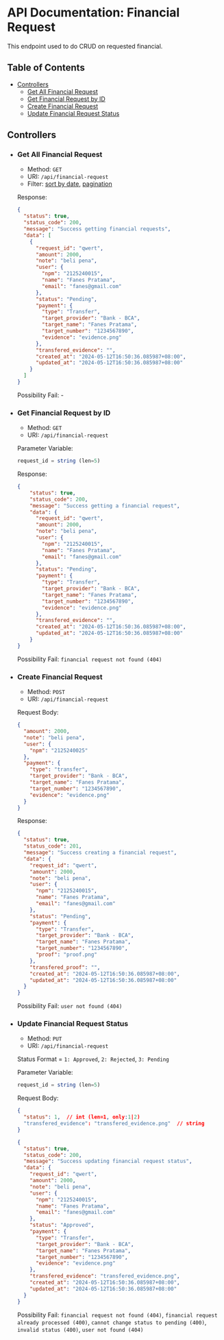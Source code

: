 # API Documentation: Financial Request

This endpoint used to do CRUD on requested financial.

## Table of Contents

- [Controllers](#controllers)
  - [Get All Financial Request](#get-all-financial-request)
  - [Get Financial Request by ID](#get-financial-request-by-id)
  - [Create Financial Request](#create-financial-request)
  - [Update Financial Request Status](#update-financial-request-status)

## Controllers

- ### Get All Financial Request
  - Method: `GET`
  - URI: `/api/financial-request`
  - Filter: [sort by date](../README.md/#filter-by-parameter), [pagination](../README.md/#pagination)

  Response:
  ```json
  {
    "status": true,
    "status_code": 200,
    "message": "Success getting financial requests",
    "data": [
      {
        "request_id": "qwert",
        "amount": 2000,
        "note": "beli pena",
        "user": {
          "npm": "2125240015",
          "name": "Fanes Pratama",
          "email": "fanes@gmail.com"
        },
        "status": "Pending",
        "payment": {
          "type": "Transfer",
          "target_provider": "Bank - BCA",
          "target_name": "Fanes Pratama",
          "target_number": "1234567890",
          "evidence": "evidence.png"
        },
        "transfered_evidence": "",
        "created_at": "2024-05-12T16:50:36.085987+08:00",
        "updated_at": "2024-05-12T16:50:36.085987+08:00"
      }
    ]
  }
  ```

  Possibility Fail: -

- ### Get Financial Request by ID
  - Method: `GET`
  - URI: `/api/financial-request`

  Parameter Variable:
  ```js
  request_id = string (len=5)
  ```

  Response:
  ```json
  {
      "status": true,
      "status_code": 200,
      "message": "Success getting a financial request",
      "data": {
        "request_id": "qwert",
        "amount": 2000,
        "note": "beli pena",
        "user": {
          "npm": "2125240015",
          "name": "Fanes Pratama",
          "email": "fanes@gmail.com"
        },
        "status": "Pending",
        "payment": {
          "type": "Transfer",
          "target_provider": "Bank - BCA",
          "target_name": "Fanes Pratama",
          "target_number": "1234567890",
          "evidence": "evidence.png"
        },
        "transfered_evidence": "",
        "created_at": "2024-05-12T16:50:36.085987+08:00",
        "updated_at": "2024-05-12T16:50:36.085987+08:00"
      }
  }
  ```

  Possibility Fail: `financial request not found (404)`

- ### Create Financial Request
  - Method: `POST`
  - URI: `/api/financial-request`

  Request Body:
  ```json
  {
    "amount": 2000,
    "note": "beli pena",
    "user": {
      "npm": "2125240025"
    },
    "payment": {
      "type": "transfer",
      "target_provider": "Bank - BCA",
      "target_name": "Fanes Pratama",
      "target_number": "1234567890",
      "evidence": "evidence.png"
    }
  }
  ```

  Response:
  ```json
  {
    "status": true,
    "status_code": 201,
    "message": "Success creating a financial request",
    "data": {
      "request_id": "qwert",
      "amount": 2000,
      "note": "beli pena",
      "user": {
        "npm": "2125240015",
        "name": "Fanes Pratama",
        "email": "fanes@gmail.com"
      },
      "status": "Pending",
      "payment": {
        "type": "Transfer",
        "target_provider": "Bank - BCA",
        "target_name": "Fanes Pratama",
        "target_number": "1234567890",
        "proof": "proof.png"
      },
      "transfered_proof": "",
      "created_at": "2024-05-12T16:50:36.085987+08:00",
      "updated_at": "2024-05-12T16:50:36.085987+08:00"
    }
  }
  ```

  Possibility Fail: `user not found (404)`

- ### Update Financial Request Status
  - Method: `PUT`
  - URI: `/api/financial-request`

  Status Format = `1: Approved`, `2: Rejected`, `3: Pending`

  Parameter Variable:
  ```js
  request_id = string (len=5)
  ```

  Request Body:
  ```json
  {
    "status": 1,  // int (len=1, only:1|2)
    "transfered_evidence": "transfered_evidence.png"  // string
  }
  ```

  ```json
  {
    "status": true,
    "status_code": 200,
    "message": "Success updating financial request status",
    "data": {
      "request_id": "qwert",
      "amount": 2000,
      "note": "beli pena",
      "user": {
        "npm": "2125240015",
        "name": "Fanes Pratama",
        "email": "fanes@gmail.com"
      },
      "status": "Approved",
      "payment": {
        "type": "Transfer",
        "target_provider": "Bank - BCA",
        "target_name": "Fanes Pratama",
        "target_number": "1234567890",
        "evidence": "evidence.png"
      },
      "transfered_evidence": "transfered_evidence.png",
      "created_at": "2024-05-12T16:50:36.085987+08:00",
      "updated_at": "2024-05-12T16:50:36.085987+08:00"
    }
  }
  ```
  Possibility Fail: `financial request not found (404)`, `financial request already processed (400)`, `cannot change status to pending (400)`, `invalid status (400)`, `user not found (404)`
